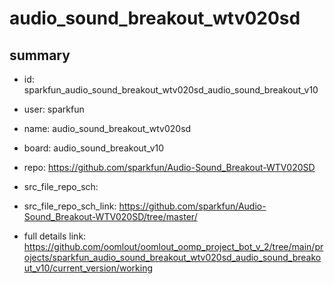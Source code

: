 # audio_sound_breakout_wtv020sd
 
## summary 
* id: sparkfun_audio_sound_breakout_wtv020sd_audio_sound_breakout_v10
* user: sparkfun
* name: audio_sound_breakout_wtv020sd
* board: audio_sound_breakout_v10
* repo: https://github.com/sparkfun/Audio-Sound_Breakout-WTV020SD



* src_file_repo_sch: 
* src_file_repo_sch_link: https://github.com/sparkfun/Audio-Sound_Breakout-WTV020SD/tree/master/
* full details link: https://github.com/oomlout/oomlout_oomp_project_bot_v_2/tree/main/projects/sparkfun_audio_sound_breakout_wtv020sd_audio_sound_breakout_v10/current_version/working  








